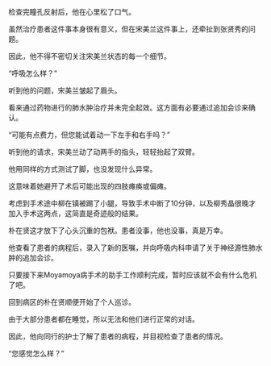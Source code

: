 检查完瞳孔反射后，他在心里松了口气。

虽然治疗患者这件事本身很有意义，但在宋美兰这件事上，还牵扯到张贤秀的问题。

因此，他不得不密切关注宋美兰状态的每一个细节。

“呼吸怎么样？”

听到他的问题，宋美兰皱起了眉头。

看来通过药物进行的肺水肿治疗并未完全起效。这方面有必要通过追加会诊来确认。

“可能有点费力，但您能试着动一下左手和右手吗？”

听到他的请求，宋美兰动了动两手的指头，轻轻抬起了双臂。

他用同样的方式测试了脚，也没发现什么异常。

这意味着她避开了术后可能出现的四肢瘫痪或偏瘫。

考虑到手术途中柳在镇被踢了小腿，导致手术中断了10分钟，以及柳秀晶很晚才加入手术这两点，这简直是奇迹般的结果。

朴在贤这才放下了心头沉重的包袱。患者没事，他也没事，真是万幸。

他查看了患者的病程后，录入了新的医嘱，并向呼吸内科申请了关于神经源性肺水肿的追加会诊。

只要接下来Moyamoya病手术的助手工作顺利完成，暂时应该就不会有什么危机了吧。

回到病区的朴在贤顺便开始了个人巡诊。

由于大部分患者都在睡觉，所以无法和他们进行正常的对话。

因此，他向同行的护士了解了患者的病程，并目视检查了患者的情况。

“您感觉怎么样？”